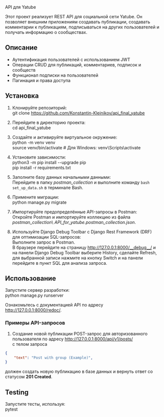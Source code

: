  API для Yatube

Этот проект реализует REST API для социальной сети Yatube. Он позволяет 
внешним приложениям создавать публикации, создавать комментарии к публикациям,
подписываться на других пользователей и получать информацию о сообществах.

## Описание
- Аутентификация пользователей с использованием JWT
- Операции CRUD для публикаций, комментариев, подписок и сообществ
- Функционал подписки на пользователей
- Пагинация и права доступа

## Установка
1. Клонируйте репозиторий:  
git clone https://github.com/Konstantin-Kleinikov/api_final_yatube


2. Перейдите в директорию проекта:  
cd api_final_yatube


3. Создайте и активируйте виртуальное окружение:  
python -m venv venv  
source venv/bin/activate # Для Windows: venv\Scripts\activate


4. Установите зависимости:  
python3 -m pip install --upgrade pip  
pip install -r requirements.txt  


5. Заполните базу данных начальными данными:  
Перейдите в папку _postman_collection_ и выполните команду `bash set_up_data.sh` 
в терминале Bash.


6. Примените миграции:  
python manage.py migrate  


7. Импортируйте предопределённые API-запросы в Postman:  
Откройте Postman и импортируйте коллекцию из файла 
_postman_collection_\ _API_for_yatube.postman_collection.json_.  


8. Используйте Django Debug Toolbar с Django Rest Framework (DRF) для
оптимизации SQL-запросов:  
Выполните запрос в Postman.  
В браузере перейдите на страницу http://127.0.0.1:8000/__debug__/ и на панели
Django Debug Toolbar выберите History, сделайте Refresh, для выбранной записи
нажмите на кнопку Switch и на панели перейдите в пункт SQL для анализа запроса.

## Использование
Запустите сервер разработки:  
python manage.py runserver  

Ознакомьтесь с документацией API по адресу http://127.0.0.1:8000/redoc/.

### Примеры API-запросов
1. Создание новой публикации 
POST-запрос для авторизованного пользователя по адресу http://127.0.0.1:8000/api/v1/posts/  
с телом запроса  
```json
{
    "text": "Post with group (Example)",
}
```
должен создать новую публикацию в базе данных и вернуть ответ со статусом **201 Created**. 


## Testing
Запустите тесты, используя:  
pytest


